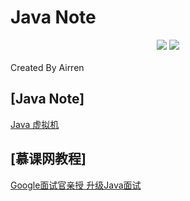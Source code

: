 # Java Note
<div align="center">
    <a href="https://gitstar-ranking.com/repositories"> <img src="https://badgen.net/badge/Rank/20?icon=github&color=4ab8a1"></a>
    <a href="assets/download.md"> <img src="https://badgen.net/badge/OvO/%E7%A6%BB%E7%BA%BF%E4%B8%8B%E8%BD%BD?icon=telegram&color=4ab8a1"></a>
</div>
<br>
Created By Airren

## [Java Note]

[Java 虚拟机](JavaNote/Java虚拟机.md)


## [慕课网教程]
[Google面试官亲授 升级Java面试](imooc/imooc_Google讲Java/0_Category.md)
[]()
[]()
[]()
[]()
[]()
[]()







